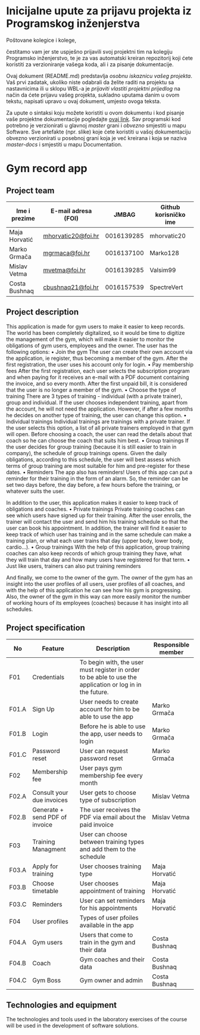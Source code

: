 # Inicijalne upute za prijavu projekta iz Programskog inženjerstva

Poštovane kolegice i kolege, 

čestitamo vam jer ste uspješno prijavili svoj projektni tim na kolegiju Programsko inženjerstvo, te je za vas automatski kreiran repozitorij koji ćete koristiti za verzioniranje vašega koda, ali i za pisanje dokumentacije.

Ovaj dokument (README.md) predstavlja *osobnu iskaznicu vašeg projekta*. Vaš prvi zadatak, ukoliko niste odabrali da želite raditi na projektu sa nastavnicima ili u sklopu WBL-a je *prijaviti vlastiti projektni prijedlog* na način da ćete prijavu vašeg projekta, sukladno uputama danim u ovom tekstu, napisati upravo u ovaj dokument, umjesto ovoga teksta.

Za upute o sintaksi koju možete koristiti u ovom dokumentu i kod pisanje vaše projektne dokumentacije pogledajte [ovaj link](https://guides.github.com/features/mastering-markdown/).
Sav programski kod potrebno je verzionirati u glavnoj *master* grani i *obvezno* smjestiti u mapu Software. Sve artefakte (npr. slike) koje ćete koristiti u vašoj dokumentaciju obvezno verzionirati u posebnoj grani koja je već kreirana i koja se naziva *master-docs* i smjestiti u mapu Documentation.

# Gym record app

## Project team

Ime i prezime | E-mail adresa (FOI) | JMBAG     | Github korisničko ime
------------  | ------------------- | --------- | ---------------------
Maja Horvatić | mhorvatic20@foi.hr  | 0016139285| mhorvatic20
Marko Grmača  | mgrmaca@foi.hr      | 0016137100| Marko128
Mislav Vetma  | mvetma@foi.hr       | 0016139285| Valsim99
Costa Bushnaq | cbushnaq21@foi.hr   | 0016157539| SpectreVert

## Project description

This application is made for gym users to make it easier to keep records. The world has been completely digitalized, so it would be time to digitize the management of the gym, which will make it easier to monitor the obligations of gym users, employees and the owner.
The user has the following options:
• Join the gym
The user can create their own account via the application, ie register, thus becoming a member of the gym. After the first registration, the user uses his account only for login.
• Pay membership fees
After the first registration, each user selects the subscription program and when paying for it receives an e-mail with a PDF document containing the invoice, and so every month. After the first unpaid bill, it is considered that the user is no longer a member of the gym.
• Choose the type of training
There are 3 types of training - individual (with a private trainer), group and individual. If the user chooses independent training, apart from the account, he will not need the application. However, if after a few months he decides on another type of training, the user can change this option.
• Individual trainings
Individual trainings are trainings with a private trainer. If the user selects this option, a list of all private trainers employed in that gym will open. Before choosing a coach, the user can read the details about that coach so he can choose the coach that suits him best.
• Group trainings
If the user decides for group training (because it is still easier to train in company), the schedule of group trainings opens. Given the daily obligations, according to this schedule, the user will best assess which terms of group training are most suitable for him and pre-register for these dates.
• Reminders
The app also has reminders! Users of this app can put a reminder for their training in the form of an alarm. So, the reminder can be set two days before, the day before, a few hours before the training, or whatever suits the user.

In addition to the user, this application makes it easier to keep track of obligations and coaches.
• Private trainings
Private training coaches can see which users have signed up for their training. After the user enrolls, the trainer will contact the user and send him his training schedule so that the user can book his appointment. In addition, the trainer will find it easier to keep track of which user has training and in the same schedule can make a training plan, or what each user trains that day (upper body, lower body, cardio…).
• Group trainings
With the help of this application, group training coaches can also keep records of which group training they have, what they will train that day and how many users have registered for that term.
• Just like users, trainers can also put training reminders

And finally, we come to the owner of the gym. The owner of the gym has an insight into the user profiles of all users, user profiles of all coaches, and with the help of this application he can see how his gym is progressing. Also, the owner of the gym in this way can more easily monitor the number of working hours of its employees (coaches) because it has insight into all schedules.




## Project specification

No  | Feature       | Description | Responsible member
--- | ------------- | ----------- | ------------------
F01 | Credentials | To begin with, the user must register in order to be able to use the application or log in in the future. | 
F01.A | Sign Up | User needs to create account for him to be able to use the app | Marko Grmača
F01.B | Login | Before he is able to use the app, user needs to login | Marko Grmača
F01.C | Password reset | User can request password reset | Marko Grmača
F02 | Membership fee | User pays gym membership fee every month | 
F02.A | Consult your due invoices | User gets to choose type of subscription | Mislav Vetma
F02.B | Generate + send PDF of invoice | The user receives the PDF via email about the paid invoice | Mislav Vetma
F03 | Training Managment | User can choose between training types and add them to the schedule | 
F03.A | Apply for training | User chooses training type | Maja Horvatić
F03.B | Choose timetable | User chooses appointment of training | Maja Horvatić
F03.C | Reminders | User can set reminders for his appointments | Maja Horvatić
F04 | User profiles | Types of user pfoiles available in the app | 
F04.A | Gym users | Users that come to train in the gym and their data | Costa Bushnaq
F04.B | Coach | Gym coaches and their data | Costa Bushnaq
F04.C | Gym Boss | Gym owner and admin | Costa Bushnaq

## Technologies and equipment
The technologies and tools used in the laboratory exercises of the course will be used in the development of software solutions.
